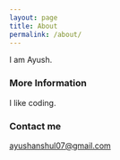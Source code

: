 ```yaml
---
layout: page
title: About
permalink: /about/
---
```


I am Ayush.

### More Information

I like coding.

### Contact me

[ayushanshul07@gmail.com](mailto:ayushanshul07@gmail.com)
